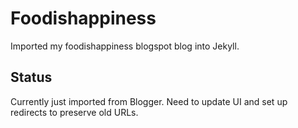 # Foodishappiness

Imported my foodishappiness blogspot blog into Jekyll.

## Status

Currently just imported from Blogger. Need to update UI and set up redirects to preserve old URLs.

